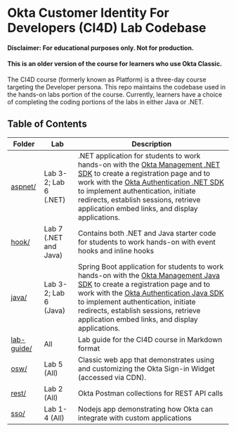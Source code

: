 # Okta Customer Identity For Developers (CI4D) Lab Codebase

#### Disclaimer: For educational purposes only. Not for production.
#### This is an older version of the course for learners who use Okta Classic.

The CI4D course (formerly known as Platform) is a three-day course targeting the Developer persona. This repo maintains the codebase used in the hands-on labs portion of the course. Currently, learners have a choice of completing the coding portions of the labs in either Java or .NET.

## Table of Contents
Folder | Lab | Description
------------ | ------------- | -------------
[aspnet/](aspnet/) | Lab 3-2; Lab 6 (.NET) | .NET application for students to work hands-on with the [Okta Management .NET SDK](https://github.com/okta/okta-sdk-dotnet) to create a registration page and to work with the [Okta Authentication .NET SDK](https://github.com/okta/okta-auth-dotnet) to implement authentication, initiate redirects, establish sessions, retrieve application embed links, and display applications.
[hook/](hook/) | Lab 7 (.NET and Java) | Contains both .NET and Java starter code for students to work hands-on with event hooks and inline hooks 
[java/](java/) | Lab 3-2; Lab 6 (Java) | Spring Boot application for students to work hands-on with the [Okta Management Java SDK](https://github.com/okta/okta-sdk-java) to create a registration page and to work with the [Okta Authentication Java SDK](https://github.com/okta/okta-auth-java) to implement authentication, initiate redirects, establish sessions, retrieve application embed links, and display applications.
[lab-guide/](lab-guide) | All | Lab guide for the CI4D course in Markdown format
[osw/](osw/) | Lab 5 (All) | Classic web app that demonstrates using and customizing the Okta Sign-in Widget (accessed via CDN).
[rest/](rest/) | Lab 2 (All) | Okta Postman collections for REST API calls
[sso/](sso/) | Lab 1-4 (All) | Nodejs app  demonstrating how Okta can integrate with custom applications


